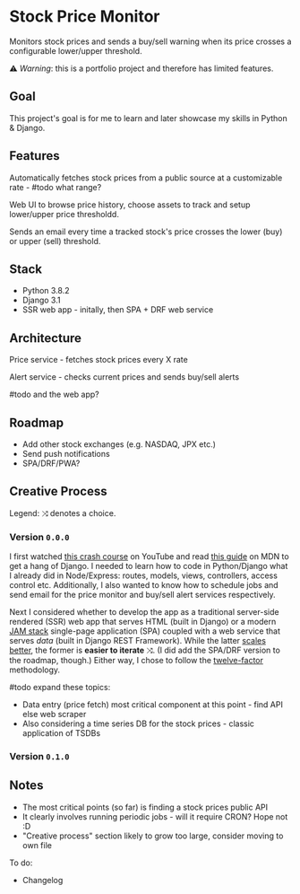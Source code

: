 # Stock Price Monitor

Monitors stock prices and sends a buy/sell warning when its price crosses a configurable lower/upper threshold.

⚠️ *Warning*: this is a portfolio project and therefore has limited features.

## Goal

This project's goal is for me to learn and later showcase my skills in Python & Django.

## Features

Automatically fetches stock prices from a public source at a customizable rate - #todo what range?

Web UI to browse price history, choose assets to track and setup lower/upper price thresholdd.

Sends an email every time a tracked stock's price crosses the lower (buy) or upper (sell) threshold.

## Stack

- Python 3.8.2
- Django 3.1
- SSR web app - initally, then SPA + DRF web service

## Architecture

Price service - fetches stock prices every X rate

Alert service - checks current prices and sends buy/sell alerts

#todo and the web app?

## Roadmap

- Add other stock exchanges (e.g. NASDAQ, JPX etc.) 
- Send push notifications
- SPA/DRF/PWA?

## Creative Process

Legend: ⤨ denotes a choice.

### Version `0.0.0`

I first watched [this crash course](https://www.youtube.com/playlist?list=PL-51WBLyFTg2vW-_6XBoUpE7vpmoR3ztO) on YouTube and read [this guide](https://developer.mozilla.org/en-US/docs/Learn/Server-side/Django) on MDN to get a hang of Django. I needed to learn how to code in Python/Django what I already did in Node/Express: routes, models, views, controllers, access control etc. Additionally, I also wanted to know how to schedule jobs and send email for the price monitor and buy/sell alert services respectively.

Next I considered whether to develop the app as a traditional server-side rendered (SSR) web app that serves HTML (built in Django) or a modern [JAM stack](https://jamstack.org) single-page application (SPA) coupled with a web service that serves *data* (built in Django REST Framework). While the latter [scales better](https://jamstack.org/why-jamstack), the former is **easier to iterate** ⤨. (I did add the SPA/DRF version to the roadmap, though.) Either way, I chose to follow the [twelve-factor](https://12factor.net) methodology.

#todo expand these topics:

- Data entry (price fetch) most critical component at this point - find API else web scraper
- Also considering a time series DB for the stock prices - classic application of TSDBs 

### Version `0.1.0`

## Notes

- The most critical points (so far) is finding a stock prices public API
- It clearly involves running periodic jobs - will it require CRON? Hope not :D
- "Creative process" section likely to grow too large, consider moving to own file

To do:

- Changelog
